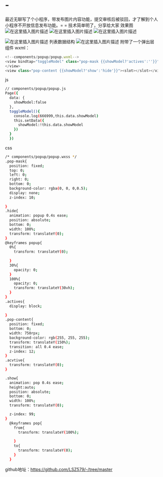 # -
最近无聊写了个小程序，带发布图片内容功能，提交审核后被驳回，才了解到个人小程序不开放信息发布功能。= =
技术简单明了，分享给大家
效果图
![在这里插入图片描述](https://img-blog.csdnimg.cn/20201015210849305.png?x-oss-process=image/watermark,type_ZmFuZ3poZW5naGVpdGk,shadow_10,text_aHR0cHM6Ly9ibG9nLmNzZG4ubmV0L3dlaXhpbl80MTMwODQzNg==,size_16,color_FFFFFF,t_70#pic_center)
![在这里插入图片描述](https://img-blog.csdnimg.cn/20201015210849226.png?x-oss-process=image/watermark,type_ZmFuZ3poZW5naGVpdGk,shadow_10,text_aHR0cHM6Ly9ibG9nLmNzZG4ubmV0L3dlaXhpbl80MTMwODQzNg==,size_16,color_FFFFFF,t_70#pic_center)
![在这里插入图片描述](https://img-blog.csdnimg.cn/2020101521084997.png?x-oss-process=image/watermark,type_ZmFuZ3poZW5naGVpdGk,shadow_10,text_aHR0cHM6Ly9ibG9nLmNzZG4ubmV0L3dlaXhpbl80MTMwODQzNg==,size_16,color_FFFFFF,t_70#pic_center)

![在这里插入图片描述](https://img-blog.csdnimg.cn/20201015213531589.png?x-oss-process=image/watermark,type_ZmFuZ3poZW5naGVpdGk,shadow_10,text_aHR0cHM6Ly9ibG9nLmNzZG4ubmV0L3dlaXhpbl80MTMwODQzNg==,size_16,color_FFFFFF,t_70#pic_center)
列表数据结构
![在这里插入图片描述](https://img-blog.csdnimg.cn/20201015210848872.png?x-oss-process=image/watermark,type_ZmFuZ3poZW5naGVpdGk,shadow_10,text_aHR0cHM6Ly9ibG9nLmNzZG4ubmV0L3dlaXhpbl80MTMwODQzNg==,size_16,color_FFFFFF,t_70#pic_center)
附带了一个弹出层组件
wxml：

```javascript
<!--components/popup/popup.wxml-->
<view bindtap="toggleModel" class="pop-mask {{showModel?'actives':''}}">
</view>
<view class="pop-content {{showModel?'show':'hide'}}"><slot></slot></view>

```
js

```bash
// components/popup/popup.js
Page({
  data: {
    showModel:false
  },
  toggleModel(){
    console.log(666999,this.data.showModel)
    this.setData({
      showModel:!this.data.showModel
    })
  }
  })

```

css

```bash
/* components/popup/popup.wxss */
.pop-mask{
  position: fixed;
  top: 0;
  left: 0;
  right: 0;
  bottom: 0;
  background-color: rgba(0, 0, 0,0.5);
  display: none;
  z-index: 10;
 
}
.hide{
  animation: popup 0.4s ease;
  position: absolute;
  bottom: 0;
  width: 100%;
  transform: translateY(0);
}
@keyframes popup{
  0%{
    transform: translateY(0);
    
  }
  30%{
    opacity: 0;
  }
  100%{
    opacity: 0;
    transform: translateY(30vh);
  }
}
.actives{
  display: block;
  
}
.pop-content{
  position: fixed;
  bottom: 0;
  width: 750rpx;
  background-color: rgb(255, 255, 255);
  transform: translateY(150%);
  transition: all 0.4 ease;
  z-index: 12;
}
.acvtive{
  transform: translateY(0);
}

.show{
  animation: pop 0.4s ease;
  height:auto;
  position: absolute;
  bottom: 0;
  width: 100%;
  transform: translateY(0);

  z-index: 99;
}
  @keyframes pop{
    from{
      transform: translateY(100%);
      
    }
    to{
      transform: translateY(0);
    }
  }
```

github地址：https://github.com/LSZ579/-/tree/master


